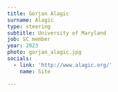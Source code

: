 ```yaml
---
title: Gorjan Alagic
surname: Alagic
type: steering
subtitle: University of Maryland
job: SC member
year: 2023
photo: gorjan_alagic.jpg
socials:
  - link: 'http://www.alagic.org/'
    name: Site

---
```

